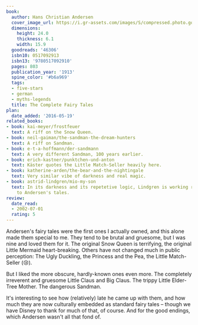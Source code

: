 ```yaml
---
book:
  author: Hans Christian Andersen
  cover_image_url: https://i.gr-assets.com/images/S/compressed.photo.goodreads.com/books/1385233181l/46306.jpg
  dimensions:
    height: 24.0
    thickness: 6.1
    width: 15.9
  goodreads: '46306'
  isbn10: 0517092913
  isbn13: '9780517092910'
  pages: 803
  publication_year: '1913'
  spine_color: '#b6a969'
  tags:
  - five-stars
  - german
  - myths-legends
  title: The Complete Fairy Tales
plan:
  date_added: '2016-05-19'
related_books:
- book: kai-meyer/frostfeuer
  text: A riff on the Snow Queen.
- book: neil-gaiman/the-sandman-the-dream-hunters
  text: A riff on Sandman.
- book: e-t-a-hoffmann/der-sandmann
  text: A very different Sandman, 100 years earlier.
- book: erich-kastner/punktchen-und-anton
  text: Käster quotes the Little Match-Seller heavily here.
- book: katherine-arden/the-bear-and-the-nightingale
  text: Very similar vibe of darkness and real magic.
- book: astrid-lindgren/mio-my-son
  text: In its darkness and its repetetive logic, Lindgren is working really close
    to Andersen's tales.
review:
  date_read:
  - 2002-07-01
  rating: 5
---
```


Andersen's fairy tales were the first ones I actually owned, and this alone made them special to me. They tend to be
brutal and gruesome, but I was nine and loved them for it. The original Snow Queen is terrifying, the original Little
Mermaid heart-breaking. Others have not changed much in public perception: The Ugly Duckling, the Princess and the Pea,
the Little Match-Seller (😢).

But I liked the more obscure, hardly-known ones even more. The completely irreverent and gruesome Little Claus and Big
Claus. The trippy Little Elder-Tree Mother. The dangerous Sandman.

It's interesting to see how (relatively) late he came up with them, and how much they are now culturally embedded as
standard fairy tales – though we have Disney to thank for much of that, of course. And for the good endings, which
Andersen wasn't all that fond of.
